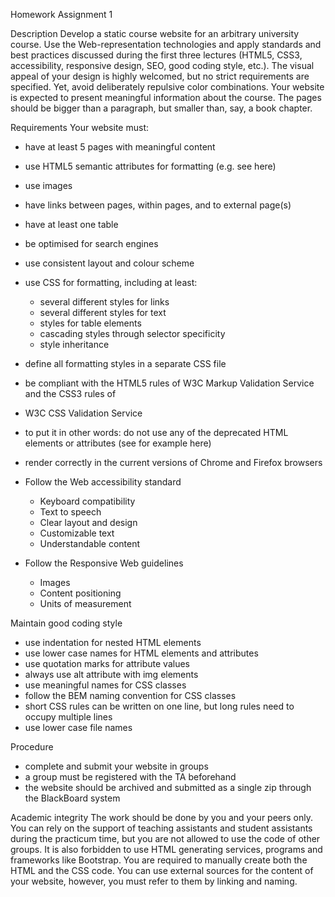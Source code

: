 Homework Assignment 1

Description
Develop a static course website for an arbitrary university course. Use the Web-representation technologies
and apply standards and best practices discussed during the first three lectures (HTML5, CSS3, accessibility,
responsive design, SEO, good coding style, etc.). The visual appeal of your design is highly welcomed, but no
strict requirements are specified. Yet, avoid deliberately repulsive color combinations. Your website is
expected to present meaningful information about the course. The pages should be bigger than a paragraph,
but smaller than, say, a book chapter.

Requirements
Your website must:

- have at least 5 pages with meaningful content
- use HTML5 semantic attributes for formatting (e.g. see here)
- use images
- have links between pages, within pages, and to external page(s)
- have at least one table
- be optimised for search engines
- use consistent layout and colour scheme
- use CSS for formatting, including at least:
  - several different styles for links
  - several different styles for text
  - styles for table elements
  - cascading styles through selector specificity
  - style inheritance
- define all formatting styles in a separate CSS file
- be compliant with the HTML5 rules of W3C Markup Validation Service and the CSS3 rules of
- W3C CSS Validation Service

- to put it in other words: do not use any of the deprecated HTML elements or attributes
  (see for example here)

- render correctly in the current versions of Chrome and Firefox browsers
- Follow the Web accessibility standard
  - Keyboard compatibility
  - Text to speech
  - Clear layout and design
  - Customizable text
  - Understandable content
- Follow the Responsive Web guidelines
  - Images
  - Content positioning
  - Units of measurement

Maintain good coding style 
- use indentation for nested HTML elements 
- use lower case names for HTML elements and attributes 
- use quotation marks for attribute values 
- always use alt attribute with img elements 
- use meaningful names for CSS classes 
- follow the BEM naming convention for CSS classes 
- short CSS rules can be written on one line, but long rules need to occupy multiple lines 
- use lower case file names

Procedure 
- complete and submit your website in groups 
- a group must be registered with the TA beforehand 
- the website should be archived and submitted as a single zip through the BlackBoard system

Academic integrity
The work should be done by you and your peers only. You can rely on the support of teaching assistants and
student assistants during the practicum time, but you are not allowed to use the code of other groups. It is
also forbidden to use HTML generating services, programs and frameworks like Bootstrap. You are required to
manually create both the HTML and the CSS code. You can use external sources for the content of your
website, however, you must refer to them by linking and naming.
